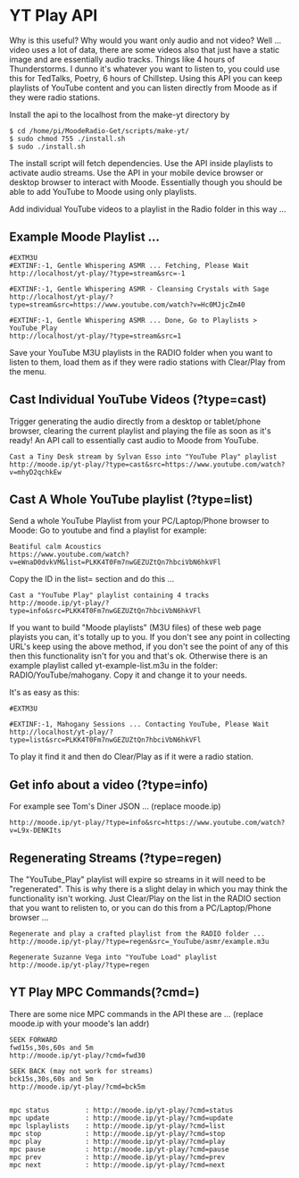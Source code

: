 # YT Play API

Why is this useful? Why would you want only audio and not video? Well ... video uses a lot of data, there are some videos also that just have a static image and are essentially audio tracks. Things like 4 hours of Thunderstorms. I dunno it's whatever you want to listen to, you could use this for TedTalks, Poetry, 6 hours of Chillstep. Using this API you can keep playlists of YouTube content and you can listen directly from Moode as if they were radio stations.

Install the api to the localhost from the make-yt directory by
```
$ cd /home/pi/MoodeRadio-Get/scripts/make-yt/
$ sudo chmod 755 ./install.sh
$ sudo ./install.sh
```

The install script will fetch dependencies. Use the API inside playlists to activate audio streams. Use the API in your mobile device browser or desktop browser to interact with Moode. Essentially though you should be able to add YouTube to Moode using only playlists.

Add individual YouTube videos to a playlist in the Radio folder in this way ...

## Example Moode Playlist ...

```
#EXTM3U
#EXTINF:-1, Gentle Whispering ASMR ... Fetching, Please Wait
http://localhost/yt-play/?type=stream&src=-1

#EXTINF:-1, Gentle Whispering ASMR - Cleansing Crystals with Sage 
http://localhost/yt-play/?type=stream&src=https://www.youtube.com/watch?v=Hc0MJjcZm40

#EXTINF:-1, Gentle Whispering ASMR ... Done, Go to Playlists > YouTube_Play
http://localhost/yt-play/?type=stream&src=1
```

Save your YouTube M3U playlists in the RADIO folder when you want to listen to them, load them as if they were radio stations with Clear/Play from the menu.


## Cast Individual YouTube Videos (?type=cast)
Trigger generating the audio directly from a desktop or tablet/phone browser, clearing the current playlist and playing the file as soon as it's ready! An API call to essentially cast audio to Moode from YouTube.

```
Cast a Tiny Desk stream by Sylvan Esso into "YouTube Play" playlist
http://moode.ip/yt-play/?type=cast&src=https://www.youtube.com/watch?v=mhyD2qchkEw

```

## Cast A Whole YouTube playlist (?type=list)
Send a whole YouTube Playlist from your PC/Laptop/Phone browser to Moode: Go to youtube and find a playlist for example:

```
Beatiful calm Acoustics
https://www.youtube.com/watch?v=eWnaD0dvkVM&list=PLKK4T0Fm7nwGEZUZtQn7hbciVbN6hkVFl
```
Copy the ID in the list= section and do this ...
```
Cast a "YouTube Play" playlist containing 4 tracks
http://moode.ip/yt-play/?type=info&src=PLKK4T0Fm7nwGEZUZtQn7hbciVbN6hkVFl

```

If you want to build "Moode playlists" (M3U files) of these web page playists you can, it's totally up to you. If you don't see any point in collecting URL's keep using the above method, if you don't see the point of any of this then this functionality isn't for you and that's ok. Otherwise there is an example playlist called yt-example-list.m3u in the folder: RADIO/YouTube/mahogany. Copy it and change it to your needs.

It's as easy as this:
```
#EXTM3U

#EXTINF:-1, Mahogany Sessions ... Contacting YouTube, Please Wait
http://localhost/yt-play/?type=list&src=PLKK4T0Fm7nwGEZUZtQn7hbciVbN6hkVFl
```
To play it find it and then do Clear/Play as if it were a radio station.


## Get info about a video (?type=info)
For example see Tom's Diner JSON ... (replace moode.ip)

```http://moode.ip/yt-play/?type=info&src=https://www.youtube.com/watch?v=L9x-DENKIts```



## Regenerating Streams (?type=regen)
The "YouTube_Play" playlist will expire so streams in it will need to be "regenerated". This is why there is a slight delay in which you may think the functionality isn't working. Just Clear/Play on the list in the RADIO section that you want to relisten to, or you can do this from a PC/Laptop/Phone browser ...

```
Regenerate and play a crafted playlist from the RADIO folder ...
http://moode.ip/yt-play/?type=regen&src=_YouTube/asmr/example.m3u

Regenerate Suzanne Vega into "YouTube Load" playlist
http://moode.ip/yt-play/?type=regen
```



## YT Play MPC Commands(?cmd=)

There are some nice MPC commands in the API these are ...
(replace moode.ip with your moode's lan addr)

```
SEEK FORWARD
fwd15s,30s,60s and 5m
http://moode.ip/yt-play/?cmd=fwd30

SEEK BACK (may not work for streams)
bck15s,30s,60s and 5m
http://moode.ip/yt-play/?cmd=bck5m


mpc status         : http://moode.ip/yt-play/?cmd=status
mpc update         : http://moode.ip/yt-play/?cmd=update
mpc lsplaylists    : http://moode.ip/yt-play/?cmd=list
mpc stop           : http://moode.ip/yt-play/?cmd=stop
mpc play           : http://moode.ip/yt-play/?cmd=play
mpc pause          : http://moode.ip/yt-play/?cmd=pause
mpc prev           : http://moode.ip/yt-play/?cmd=prev
mpc next           : http://moode.ip/yt-play/?cmd=next
```
